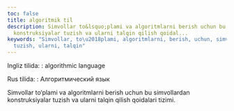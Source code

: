 ```yaml
---
toc: false
title: algoritmik til
description: Simvollar to&lsquo;plami va algoritmlarni berish uchun bu simvollardan
  konstruksiyalar tuzish va ularni talqin qilish qoidal...
keywords: "Simvollar, to\u2018plami, algoritmlarni, berish, uchun, simvollardan, konstruksiyalar,
  tuzish, ularni, talqin"
---
```


Ingliz tilida:
:   algorithmic language

Rus tilida:
:   Алгоритмический язык

Simvollar to‘plami va algoritmlarni berish uchun bu simvollardan konstruksiyalar tuzish va ularni talqin qilish qoidalari tizimi.